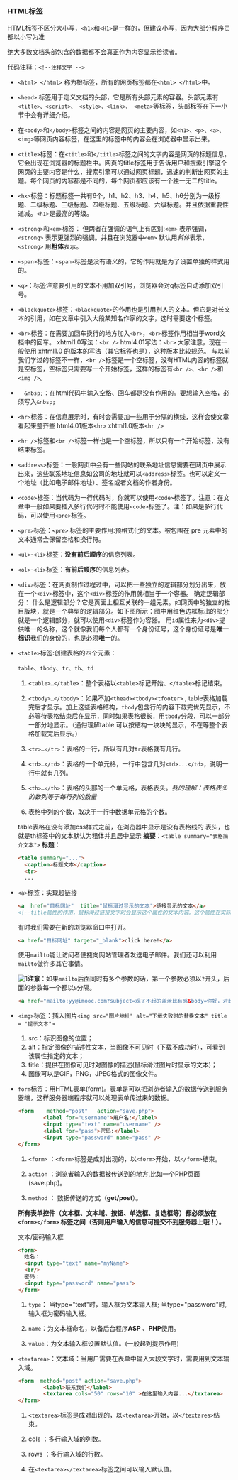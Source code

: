 ### HTML标签

HTML标签不区分大小写，```<h1>```和```<H1>```是一样的，但建议小写，因为大部分程序员都以小写为准

绝大多数文档头部包含的数据都不会真正作为内容显示给读者。 

代码注释：```<!--注释文字 -->```



- ```<html> </html>``` 称为根标签，所有的网页标签都在```<html> </html>```中。

- ```<head>``` 标签用于定义文档的头部，它是所有头部元素的容器。头部元素有```<title>、<script>、 <style>、<link>、 <meta>```等标签，头部标签在下一小节中会有详细介绍。

- 在```<body>```和```</body>```标签之间的内容是网页的主要内容，如```<h1>、<p>、<a>、<img>```等网页内容标签，在这里的标签中的内容会在浏览器中显示出来。 

- ```<title>```标签：在```<title>```和```</title>```标签之间的文字内容是网页的标题信息，它会出现在浏览器的标题栏中。网页的title标签用于告诉用户和搜索引擎这个网页的主要内容是什么，搜索引擎可以通过网页标题，迅速的判断出网页的主题。每个网页的内容都是不同的，每个网页都应该有一个独一无二的title。

- ```<hx>```标签：标题标签一共有6个，h1、h2、h3、h4、h5、h6分别为一级标题、二级标题、三级标题、四级标题、五级标题、六级标题。并且依据重要性递减。```<h1>```是最高的等级。

- ```<strong>```和```<em>```标签：  但两者在强调的语气上有区别:```<em>``` 表示强调，```<strong>``` 表示更强烈的强调。并且在浏览器中```<em>``` 默认用*斜体*表示，```<strong>``` 用**粗体**表示。

- ```<span>```标签：```<span>```标签是没有语义的，它的作用就是为了设置单独的样式用的。

- ```<q>```：标签注意要引用的文本不用加双引号，浏览器会对q标签自动添加双引号。

- ```<blackquote>```标签：```<blackquote>```的作用也是引用别人的文本。但它是对长文本的引用，如在文章中引入大段某知名作家的文字，这时需要这个标签。

- ```<br>```标签：在需要加回车换行的地方加入```<br>```，```<br>```标签作用相当于word文档中的回车。
  xhtml1.0写法：```<br />```
  html4.01写法：```<br>```
  大家注意，现在一般使用 xhtml1.0 的版本的写法（其它标签也是），这种版本比较规范。
  与以前我们学过的标签不一样，```<br />```标签是一个空标签，没有HTML内容的标签就是空标签，空标签只需要写一个开始标签，这样的标签有```<br />```、```<hr />```和```<img />```。

- ```  &nbsp;```：在html代码中输入空格、回车都是没有作用的。要想输入空格，必须写入```&nbsp;```

- ```<hr>```标签：在信息展示时，有时会需要加一些用于分隔的横线，这样会使文章看起来整齐些
  html4.01版本```<hr>```
  xhtml1.0版本```<hr />```

- ```<hr />```标签和```<br />```标签一样也是一个空标签，所以只有一个开始标签，没有结束标签。

- ```<address>```标签：一般网页中会有一些网站的联系地址信息需要在网页中展示出来，这些联系地址信息如公司的地址就可以```<address>```标签。也可以定义一个地址（比如电子邮件地址）、签名或者文档的作者身份。

- ```<code>```标签：当代码为一行代码时，你就可以使用```<code>```标签了。注意：在文章中一般如果要插入多行代码时不能使用```<code>```标签了。注：如果是多行代码，可以使用```<pre>```标签。

- ```<pre>```标签：```<pre>``` 标签的主要作用:预格式化的文本。被包围在 pre 元素中的文本通常会保留空格和换行符。

- ```<ul>```-```<li>```标签：**没有前后顺序**的信息列表。

- ```<ol>```-```<li>```标签：**有前后顺序**的信息列表。

- ```<div>```标签：在网页制作过程过中，可以把一些独立的逻辑部分划分出来，放在一个```<div>```标签中，这个```<div>```标签的作用就相当于一个容器。
  确定逻辑部分：
  什么是逻辑部分？它是页面上相互关联的一组元素。如网页中的独立的栏目版块，就是一个典型的逻辑部分。如下图所示：图中用红色边框标出的部分就是一个逻辑部分，就可以使用```<div>```标签作为容器。
  用```id```属性来为```<div>```提供唯一的名称，这个就像我们每个人都有一个身份证号，这个身份证号是**唯一标识**我们的身份的，也是必须**唯一**的。

- ```<table>```标签:创建表格的四个元素：

  ```table```、```tbody```、```tr```、```th```、```td```

  1. ```<table>…</table>```：整个表格以```<table>```标记开始、```</table>```标记结束。

  2. ```<tbody>…</tbody>```：如果不加```<thead><tbody><tfooter>``` , table表格加载完后才显示。加上这些表格结构，```tbody```包含行的内容下载完优先显示，不必等待表格结束后在显示，同时如果表格很长，用```tbody```分段，可以一部分一部分地显示。（通俗理解table 可以按结构一块块的显示，不在等整个表格加载完后显示。）

  3. ```<tr>…</tr>```：表格的一行，所以有几对```tr```表格就有几行。

  4. ```<td>…</td>```：表格的一个单元格，一行中包含几对```<td>...</td>```，说明一行中就有几列。

  5. ```<th>…</th>```：表格的头部的一个单元格，表格表头。*我的理解：表格表头的数列等于每行列的数量*

  6. 表格中列的个数，取决于一行中数据单元格的个数。

  table表格在没有添加css样式之前，在浏览器中显示是没有表格线的
  表头，也就是th标签中的文本默认为粗体并且居中显示
  **摘要**：```<table summary="表格简介文本">```
  **标题**：

  ```html
  <table summary="...">
    <caption>标题文本</caption>
    <tr>
    ...
  ```

- ```<a>```标签：实现超链接

  ```html
  <a  href="目标网址"  title="鼠标滑过显示的文本">链接显示的文本</a>
  <!--title属性的作用，鼠标滑过链接文字时会显示这个属性的文本内容。这个属性在实际网页开发中作用很大，主要方便搜索引擎了解链接地址的内容（语义化更友好）-->
  ```

  有时我们需要在新的浏览器窗口中打开。

  ```html
  <a href="目标网址" target="_blank">click here!</a>
  ```

  使用```mailto```能让访问者便捷向网站管理者发送电子邮件。我们还可以利用```mailto```做许多其它事情。

  ![1](C:\Users\yatin\Desktop\1.jpg)**注意**：如果```mailto```后面同时有多个参数的话，第一个参数必须以```?```开头，后面的参数每一个都以```&```分隔。

  ```html
  <a href="mailto:yy@imooc.com?subject=观了不起的盖茨比有感&body=你好，对此评论有些想法">对此影评有何感想，发送邮件给我</a>
  ```

- ```<img>```标签：插入图片```<img src="图片地址" alt="下载失败时的替换文本" title = "提示文本">```

  1. src：标识图像的位置；
  2. alt：指定图像的描述性文本，当图像不可见时（下载不成功时），可看到该属性指定的文本；
  3. title：提供在图像可见时对图像的描述(鼠标滑过图片时显示的文本)；
  4. 图像可以是GIF，PNG，JPEG格式的图像文件。

- ```form```标签：用HTML表单(form)。表单是可以把浏览者输入的数据传送到服务器端，这样服务器端程序就可以处理表单传过来的数据。

  ```html
  <form    method="post"   action="save.php">
          <label for="username">用户名:</label>
          <input type="text" name="username" />
          <label for="pass">密码:</label>
          <input type="password" name="pass" />
  </form>
  ```

  1. ```<form>``` ：```<form>```标签是成对出现的，以```<form>```开始，以```</form>```结束。

  2. ```action``` ：浏览者输入的数据被传送到的地方,比如一个PHP页面(save.php)。

  3. ```method``` ： 数据传送的方式（**get/post**）。

  **所有表单控件（文本框、文本域、按钮、单选框、复选框等）都必须放在 ```<form></form>``` 标签之间（否则用户输入的信息可提交不到服务器上哦！）。**

  文本/密码输入框

  ```html
  <form>
    姓名：
    <input type="text" name="myName">
    <br/>
    密码：
    <input type="password" name="pass">
  </form>
  ```

  1. ```type```：
     当type="text"时，输入框为文本输入框;
     当type="password"时, 输入框为密码输入框。

  2. ```name```：为文本框命名，以备后台程序**ASP** 、**PHP**使用。

  3. ```value```：为文本输入框设置默认值。(一般起到提示作用)

- ```<textarea>```：文本域：当用户需要在表单中输入大段文字时，需要用到文本输入域。

  ```html
  <form  method="post" action="save.php">
          <label>联系我们</label>
          <textarea cols="50" rows="10" >在这里输入内容...</textarea>
  </form>
  ```

  1. ```<textarea>```标签是成对出现的，以```<textarea>```开始，以```</textarea>```结束。

  2. cols ：多行输入域的列数。

  3. rows ：多行输入域的行数。

  4. 在```<textarea></textarea>```标签之间可以输入默认值。



